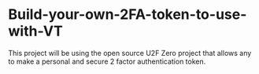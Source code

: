 # Build-your-own-2FA-token-to-use-with-VT
This project will be using the open source U2F Zero project that allows any to make a personal and secure 2 factor authentication token.

